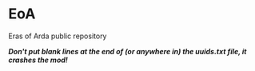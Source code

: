 # EoA
Eras of Arda public repository

_**Don't put blank lines at the end of (or anywhere in) the uuids.txt file, it crashes the mod!**_

